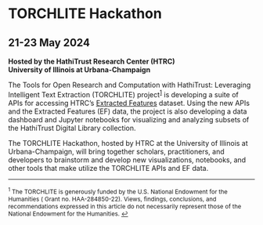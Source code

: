 # TORCHLITE Hackathon
## 21-23 May 2024

**Hosted by the HathiTrust Research Center (HTRC)**  
**University of Illinois at Urbana-Champaign**

The Tools for Open Research and Computation with HathiTrust: Leveraging Intelligent Text Extraction (TORCHLITE) project<sup id="a1">[1](#f1)</sup> is developing a suite of APIs for accessing HTRC’s [Extracted Features](https://analytics.hathitrust.org/datasets/) dataset. Using the new APIs and the Extracted Features (EF) data, the project is also developing a data dashboard and Jupyter notebooks for visualizing and analyzing subsets of the HathiTrust Digital Library collection.

The TORCHLITE Hackathon, hosted by HTRC at the University of Illinois at Urbana-Champaign, will bring together scholars, practitioners, and developers to brainstorm and develop new visualizations, notebooks, and other tools that make utilize the TORCHLITE APIs and EF data.

---
<span style="font-size:12px;"><sup id="f1">1</sup> The TORCHLITE is generously funded by the U.S. National Endowment for the Humanities ( Grant no. HAA-284850-22). Views, findings, conclusions, and recommendations expressed in this article do not
necessarily represent those of the National Endowment for the Humanities. [↩](#a1)</span>